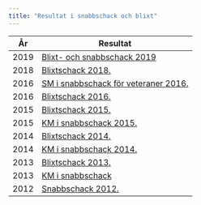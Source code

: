 ```yaml
---
title: "Resultat i snabbschack och blixt"
---
```


|År|Resultat|
|-|-|
|2019|[Blixt- och snabbschack 2019](../../htm/blixtschack_2019.htm)|
|2018|[Blixtschack 2018.](../../htm/blixtschack_2018.htm)|
|2016|[SM i snabbschack för veteraner 2016.](http://www.schack.se/favoriten-malesevic-overlagsen-i-veteran-sm-i-snabbschack/)|
|2016|[Blixtschack 2016.](../../htm/blixtschack_2016.htm)|
|2015|[Blixtschack 2015.](../../htm/blixtschack_2015.htm)|
|2015|[KM i snabbschack 2015.](../../htm/SnabbKM.html)|
|2014|[Blixtschack 2014.](../../htm/blixtschack_2014.htm)|
|2014|[KM i snabbschack 2014.](http://chess-results.com/tnr133422.aspx?lan=6&art=1&wi=821)|
|2013|[Blixtschack 2013.](../../htm/snabbschack_2013.htm)|
|2013|[KM i snabbschack](http://chess-results.com/tnr101120.aspx?art=1&lan=6&wi=821)|
|2012|[Snabbschack 2012.](../../htm/snabbschack_2012.htm)|


